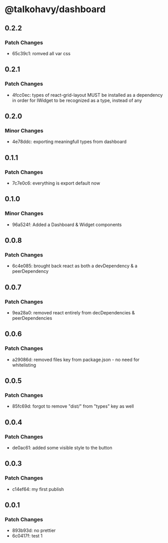 # @talkohavy/dashboard

## 0.2.2

### Patch Changes

- 65c39c1: romved all var css

## 0.2.1

### Patch Changes

- 4fcc0ec: types of react-grid-layout MUST be installed as a dependency in order for IWidget to be recognized as a type, instead of any

## 0.2.0

### Minor Changes

- 4e78ddc: exporting meaningfull types from dashboard

## 0.1.1

### Patch Changes

- 7c7e0c6: everything is export default now

## 0.1.0

### Minor Changes

- 96a524f: Added a Dashboard & Widget components

## 0.0.8

### Patch Changes

- 6c4e085: brought back react as both a devDependency & a peerDependency

## 0.0.7

### Patch Changes

- 9ea28a0: removed react entirely from decDependencies & peerDependencies

## 0.0.6

### Patch Changes

- a29086d: removed files key from package.json - no need for whitelisting

## 0.0.5

### Patch Changes

- 85fc69d: forgot to remove "dist/" from "types" key as well

## 0.0.4

### Patch Changes

- de0ac61: added some visible style to the button

## 0.0.3

### Patch Changes

- c14ef64: my first publish

## 0.0.1

### Patch Changes

- 893b93d: no prettier
- 6c0417f: test 1

